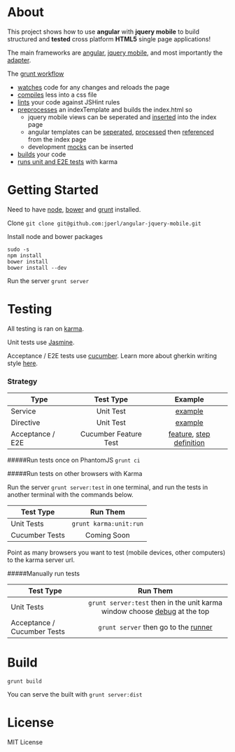 # About

This project shows how to use **angular** with **jquery mobile** to build structured and **tested** cross platform **HTML5** single page applications!

The main frameworks are [angular](angularjs.org), [jquery mobile](http://view.jquerymobile.com/1.3.0/), and most importantly the [adapter](https://github.com/tigbro/jquery-mobile-angular-adapter).

The [grunt workflow](https://github.com/jperl/angular-jquery-mobile/blob/master/Gruntfile.js)

- [watches](https://github.com/jperl/angular-jquery-mobile/blob/master/Gruntfile.js#L28) code for any changes and reloads the page
- [compiles](https://github.com/jperl/angular-jquery-mobile/blob/master/Gruntfile.js#L15) less into a css file
- [lints](https://github.com/jperl/angular-jquery-mobile/blob/master/Gruntfile.js#L78) your code against JSHint rules
- [preprocesses](https://github.com/jperl/angular-jquery-mobile/blob/master/Gruntfile.js#L127) an indexTemplate and builds the index.html so
	- jquery mobile views can be seperated and [inserted](https://github.com/jperl/angular-jquery-mobile/blob/master/app/indexTemplate.html#L21) into the index page
	- angular templates can be [seperated](https://github.com/jperl/angular-jquery-mobile/tree/master/app/templates), [processed](https://github.com/jperl/angular-jquery-mobile/blob/master/Gruntfile.js#L25) then [referenced](https://github.com/jperl/angular-jquery-mobile/blob/master/app/indexTemplate.html#L31) from the index page
	- development [mocks](https://github.com/jperl/angular-jquery-mobile/blob/master/app/indexTemplate.html#L37) can be inserted
- [builds](#build) your code
- [runs unit and E2E tests](#testing) with karma

# Getting Started

Need to have [node](http://nodejs.org/), [bower](https://github.com/twitter/bower#installing-bower) and [grunt](http://gruntjs.com/getting-started#installing-the-cli) installed.

Clone `git clone git@github.com:jperl/angular-jquery-mobile.git`

Install node and bower packages

	sudo -s
	npm install
	bower install
	bower install --dev

Run the server `grunt server`

# Testing

All testing is ran on [karma](http://karma-runner.github.com/).

Unit tests use [Jasmine](http://pivotal.github.com/jasmine/).

Acceptance / E2E tests use [cucumber](https://github.com/jperl/karma-cucumber). Learn more about gherkin writing style [here](https://github.com/cucumber/cucumber/wiki).

### Strategy

| Type          | Test Type   | Example     |
| ------------- |:----------:|:-----------:|
| Service       | Unit Test  | [example](https://github.com/jperl/angular-jquery-mobile/blob/master/test/unit/todoStorageSpec.js) |
| Directive     | Unit Test  | [example](https://github.com/jperl/angular-jquery-mobile/blob/master/test/unit/todoSpec.js) |
| Acceptance / E2E | Cucumber Feature Test| [feature](https://github.com/jperl/angular-jquery-mobile/blob/master/test/features/user_adds_todo.feature), [step definition](https://github.com/jperl/angular-jquery-mobile/blob/master/test/features/step_definitions/myStepDefinitions.js) |

#####Run tests once on PhantomJS
`grunt ci`

#####Run tests on other browsers with Karma

Run the server `grunt server:test` in one terminal, and run the tests in another terminal with the commands below.

| Test Type     | Run Them                    |
| ------------- |:---------------------------:|
| Unit Tests    | `grunt karma:unit:run`  |
| Cucumber Tests | Coming Soon  |

Point as many browsers you want to test (mobile devices, other computers) to the karma server url.

#####Manually run tests

| Test Type     | Run Them                    |
| ------------- |:---------------------------:|
| Unit Tests    | `grunt server:test` then in the unit karma window choose [debug](http://localhost:9876/debug.html) at the top  |
| Acceptance / Cucumber Tests | `grunt server` then go to the [runner](http://localhost:9000/test/CucumberFeatureRunner.html) |


# Build

`grunt build`

You can serve the built with `grunt server:dist`

# License

MIT License
